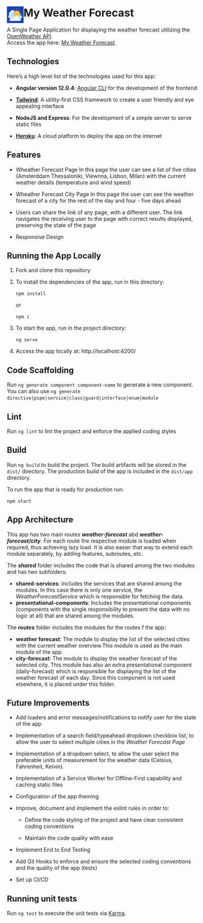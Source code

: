 #  <img src="https://github.com/katerina-tziala/my-weather-forecast/blob/master/readme-logo.png" alt="app logo" width="44" height="44" align="left">My Weather Forecast

A Single Page Application for displaying the weather forecast utilizing the [OpenWeather API](https://openweathermap.org/api).
</br>Access the app here: [My Weather Forecast](https://my-weather-forecast-demo.herokuapp.com/).

## Technologies

Here’s a high level list of the technologies used for this app:

- **Angular version 12.0.4**: [Angular CLI](https://github.com/angular/angular-cli) for the development of the frontend

- **[Tailwind](https://tailwindcss.com/)**: A utility-first CSS framework to create a user friendly and eye appealing interface

- **NodeJS and Express**: For the development of a simple server to serve static files

- **[Heroku](https://www.heroku.com)**: A cloud platform to deploy the app on the internet

## Features

- Wheather Forecast Page
  In this page the user can see a list of five cities (Amsterddam Thessaloniki, Viewnna, Lisbon, Milan) with the current weather details (temperature and wind speed)

- Wheather Forecast City Page
  In this page the user can see the weather forecast of a city for the rest of the day and four - five days ahead

- Users can share the link of any page, with a different user. The link navigates the receiving user to the page with correct results displayed, preserving the state of the page

- Responsive Design

## Running the App Locally

1. Fork and clone this repository

2. To install the dependencies of the app, run in this directory:

   ```
   npm install
   ```

   or

   ```
   npm i
   ```

3. To start the app, run in the project directory:

   ```
   ng serve
   ```

4. Access the app locally at: http://localhost:4200/

## Code Scaffolding

Run `ng generate component component-name` to generate a new component. You can also use `ng generate directive|pipe|service|class|guard|interface|enum|module`

## Lint

Run `ng lint` to lint the project and enforce the applied coding styles

## Build

Run `ng build` to build the project. The build artifacts will be stored in the `dist/` directory. The production build of the app is included in the `dist/app` directory.

To run the app that is ready for production run:

```
npm start
```

## App Architecture

This app has two main routes **_weather-forecast_** abd **_weather-forecast/city_**. For each route the respective module is loaded when required, thus achieving lazy load. It is also easier that way to extend each module separately, by adding features, subroutes, etc.

The **_shared_** folder includes the code that is shared among the two modules and has two subfolders:

- **shared-services**: Includes the services that are shared among the modules. In this case there is only one service, the _WeatherForecastService_ which is responsible for fetching the data.
- **presentational-components**: Includes the presentational components (components with the single responsibility to present the data with no logic at all) that are shared among the modules.

The **_routes_** folder includes the modules for the routes f the app:

- **weather forecast**: The module to display the list of the selected cities with the current weather overview.This module is used as the main module of the app.
- **city-forecast**: The module to display the weather forecast of the selected city. This module has also an extra presentational component (daily-forecast) which is responsible for displaying the list of the weather forecast of each day. Since this component is not used elsewhere, it is placed under this folder.

## Future Improvements

- Add loaders and error messages/notifications to notify user for the state of the app

- Implementation of a search field/typeahead dropdown checkbox list, to allow the user to select multiple cities in the _Weather Forecast Page_

- Implementation of a dropdown select, to allow the user select the preferable units of measurement for the weather data (Celsius, Fahrenheit, Kelvin).

- Implementation of a Service Worker for Offline-First capability and caching static files

- Configuration of the app theming

- Improve, document and implement the eslint rules in order to:

  - Define the code styling of the project and have clear consistent coding conventions

  - Maintain the code quality with ease

- Implement End to End Testing

- Add Git Hooks to enforce and ensure the selected coding conventions and the quality of the app (tests)

- Set up CI/CD

## Running unit tests

Run `ng test` to execute the unit tests via [Karma](https://karma-runner.github.io).
